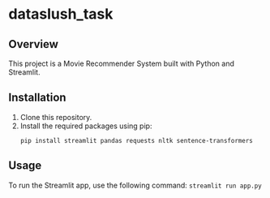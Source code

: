 # dataslush_task

## Overview
This project is a Movie Recommender System built with Python and Streamlit. 

## Installation
1. Clone this repository.
2. Install the required packages using pip:
    ```
    pip install streamlit pandas requests nltk sentence-transformers
    ```
 ## Usage
To run the Streamlit app, use the following command:
    ```
    streamlit run app.py
    ```
